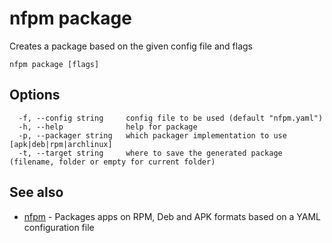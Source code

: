 # nfpm package

Creates a package based on the given config file and flags

```
nfpm package [flags]
```

## Options

```
  -f, --config string     config file to be used (default "nfpm.yaml")
  -h, --help              help for package
  -p, --packager string   which packager implementation to use [apk|deb|rpm|archlinux]
  -t, --target string     where to save the generated package (filename, folder or empty for current folder)
```

## See also

* [nfpm](/cmd/nfpm/)	 - Packages apps on RPM, Deb and APK formats based on a YAML configuration file

